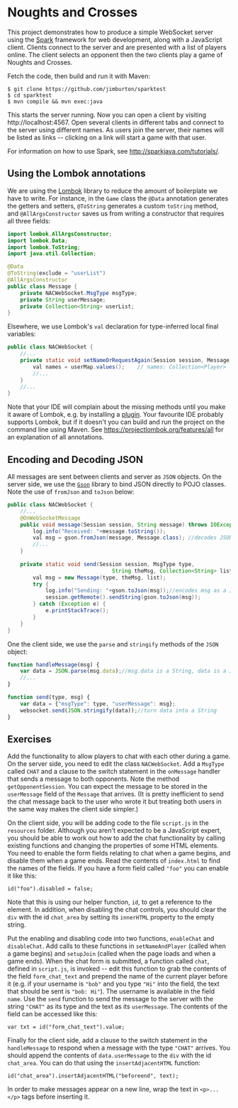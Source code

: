 # Noughts and Crosses

This project demonstrates how to produce a simple WebSocket server using the [Spark](http://sparkjava.com) framework 
for web development, along with a JavaScript client. Clients connect to the server and are presented with a list of players 
online. The client selects an opponent then the two clients play a game of Noughts and Crosses. 

Fetch the code, then build and run it with Maven:

    $ git clone https://github.com/jimburton/sparktest
    $ cd sparktest
    $ mvn compile && mvn exec:java
    
This starts the server running. Now you can open a client by visiting http://localhost:4567. Open 
several clients in different tabs and connect to the server using different names. As users join 
the server, their names will be listed as links -- clicking on a link will start a game with that 
user.

For information on how to use Spark, see http://sparkjava.com/tutorials/.
    
## Using the Lombok annotations

We are using the [Lombok](https://projectlombok.org) library to reduce the amount of boilerplate 
we have to write. For instance, in the `Game` class the `@Data` annotation generates the getters 
and setters, `@ToString` generates a custom `toString` method, and `@AllArgsConstructor` saves us
from writing a constructor that requires all three fields:

```java
import lombok.AllArgsConstructor;
import lombok.Data;
import lombok.ToString;
import java.util.Collection;

@Data
@ToString(exclude = "userList")
@AllArgsConstructor
public class Message {
    private NACWebSocket.MsgType msgType;
    private String userMessage;
    private Collection<String> userList;
}

```

Elsewhere, we use Lombok's `val` declaration for type-inferred local final variables:

```java
public class NACWebSocket {
    //...
    private static void setNameOrRequestAgain(Session session, Message msg) {   
        val names = userMap.values();    // names: Collection<Player>
        //...
    }
    //...
}
```
           
Note that your IDE will complain about the missing methods until you make it aware of Lombok, 
e.g. by installing a [plugin](https://plugins.jetbrains.com/plugin/6317-lombok-plugin). Your 
favourite IDE probably supports Lombok, but if it doesn't you can build and run the project 
on the command line using Maven. See https://projectlombok.org/features/all for an explanation 
of all annotations.

## Encoding and Decoding JSON

All messages are sent between clients and server as `JSON` objects. On the server side, we use
the [`Gson`](https://github.com/google/gson) library to bind JSON directly to POJO classes. Note 
the use of `fromJson` and `toJson` below:

```java
public class NACWebSocket {
    //...
    @OnWebSocketMessage
    public void message(Session session, String message) throws IOException { 
        log.info("Received: "+message.toString());
        val msg = gson.fromJson(message, Message.class); //decodes JSON and packs it into an instance of Message
        //...
    }
    
    private static void send(Session session, MsgType type,
                                 String theMsg, Collection<String> list) {
        val msg = new Message(type, theMsg, list);
        try {
            log.info("Sending: "+gson.toJson(msg));//encodes msg as a JSON string
            session.getRemote().sendString(gson.toJson(msg)); 
        } catch (Exception e) {
            e.printStackTrace(); 
        } 
    }
}
```

One the client side, we use the `parse` and `stringify` methods of the `JSON` object:

```javascript
function handleMessage(msg) {
    var data = JSON.parse(msg.data);//msg.data is a String, data is a JS object
    //...
}

function send(type, msg) {
    var data = {"msgType": type, "userMessage": msg};
    websocket.send(JSON.stringify(data));//turn data into a String
}
```

## Exercises

Add the functionality to allow players to chat with each other during a game. On the server side,
you need to edit the class `NACWebSocket`. Add a `MsgType` called `CHAT` and a clause to the 
switch statement in the `onMessage` handler that sends a message to both opponents. Note the
method `getOpponentSession`. You can expect the message to be stored in the `userMessage` field 
of the `Message` that arrives. (It is pretty inefficient to send the chat message back to
the user who wrote it but treating both users in the same way makes the client side simpler.)

On the client side, you will be adding code to the file `script.js` in the `resources` folder. 
Although you aren't expected to be a JavaScript expert, you should be able to work out how to
add the chat functionality by calling existing functions and changing the properties of some
HTML elements. You need to enable the form fields relating to chat when a game begins, and disable 
them when a game ends. Read the contents of `index.html` to find the names of the fields. If you 
have a form field called `"foo"` you can enable it like this:

    id("foo").disabled = false;
    
Note that this is using our helper function, `id`, to get a reference to the element. In addition,
when disabling the chat controls, you should clear the `div` with the id `chat_area` by setting its
`innerHTML` property to the empty string.

Put the enabling and disabling code into two functions, `enableChat` and `disableChat`. Add calls
to these functions in `setNameAndPlayer` (called when a game begins) and
`setupJoin` (called when the page loads and when a game ends). When the chat form is submitted, 
a function called `chat`, defined in `script.js`, is invoked -- edit this function to grab 
the contents of the field `form_chat_text` and prepend the name of the current player before it 
(e.g. if your username is `"bob"` and you type `"Hi"` into the field, the text that should be sent is
`"bob: Hi"`). The username is available in the field `name`. Use the `send` function to send the 
message to the server with the string `"CHAT"` as its type and the text as its `userMessage`. 
The contents of the field can be accessed like this:

    var txt = id("form_chat_text").value;

Finally for the client side, add a clause to the switch statement in the `handleMessage` to respond
when a message with the type `"CHAT"` arrives. You should append the contents of `data.userMessage`
to the `div` with the id `chat_area`. You can do that using the `insertAdjacentHTML` function:

    id("chat_area").insertAdjacentHTML("beforeend", text);

In order to make messages appear on a new line, wrap the text in `<p>...</p>` tags before inserting
it.
